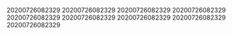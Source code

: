20200726082329
20200726082329
20200726082329
20200726082329
20200726082329
20200726082329
20200726082329
20200726082329
20200726082329
